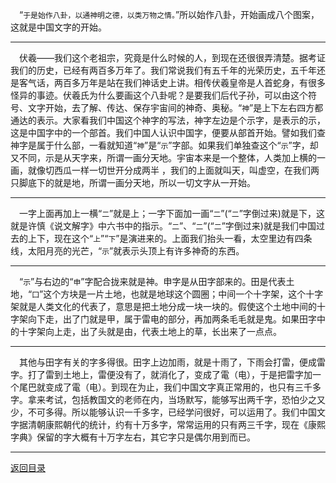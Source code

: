 &emsp;“``于是始作八卦，以通神明之德，以类万物之情。``”所以始作八卦，开始画成八个图案，这就是中国文字的开始。
___
&emsp;伏羲——我们这个老祖宗，究竟是什么时候的人，到现在还很很弄清楚。据考证我们的历史，已经有两百多万年了。我们常说我们有五千年的光荣历史，五千年还是客气话，两百多万年是站在我们神话史上讲。相传伏羲皇帝是人首蛇身，有很多怪异的事迹。伏羲氏为什么要画这个八卦呢？是要我们后代子孙，可以由这个符号、文字开始，去了解、传达、保存宇宙间的神奇、奥秘。“``神``”是上下左右四方都通达的表示。大家看我们中国这个神字的写法，神字左边是个示字，是表示的示，这是中国字中的一个部首。我们中国人认识中国字，便要从部首开始。譬如我们查神字是属于什么部，一看就知道“``神``”是“``示``”字部。如果我们单独查这个“``示``”字，却又不同，示是从天字来，所谓一画分天地。宇宙本来是一个整体，人类加上横的一画，就像切西瓜一样一切世开分成两半 ，我们的上面就叫天，叫虚空，在我们两只脚底下的就是地，所谓一画分天地，所以一切文字从一开始。
___
&emsp;一字上面再加上一横“``二``”就是上；一字下面加一画“``二``”(“``二``”字倒过来)就是下，这就是许慎《说文解字》中六书中的指示。“``二``”、“``二``”(“``二``”字倒过来)就是我们中国过去的上下，现在这个“``上``”“``下``”是演进来的。上面我们抬头一看，太空里边有四条线，太阳月亮的光芒，“``示``”就表示头顶上有许多神奇的东西。
___
&emsp;“``示``”与右边的“``申``”字配合拢来就是神。申字是从田字部来的。田是代表土地，“``囗``”这个方块是一片土地，也就是地球这个圆圈；中间一个十字架，这个十字架就是人类文化的代表了，意思是把土地分成一块一块的。假使这个土地中间的十字架向下走，出了门就是甲，属于雷电的部分，再加两条毛毛就是鬼。如果田字中的十字架向上走，出了头就是由，代表土地上的草，长出来了一点点。
___
&emsp;其他与田字有关的字多得很。田字上边加雨，就是十雨了，下雨会打雷，便成雷字。打了雷到土地上，雷便没有了，就消化了，变成了電（电），于是把雷字加一个尾巴就变成了電（电）。到现在为止，我们中国文字真正常用的，也只有三千多字。拿来考试，包括教国文的老师在内，当场默写，能够写出两千字，恐怕少之又少，不可多得。所以能够认识一千多字，已经学问很好，可以运用了。我们中国文字据清朝康熙朝代的统计，约有十万多字，常常运用的只有两三千字，现在《康熙字典》保留的字大概有十万字左右，其它字只是偶尔用到而已。
___
[返回目录](../../master/README.md#目录)